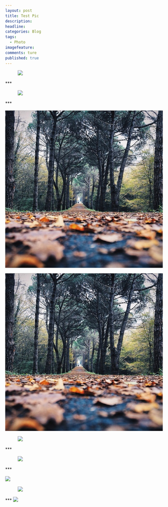 ```yaml
---
layout: post  
title: Test Pic  
description:       
headline: 
categories: Blog  
tags: 
  - Photo  
imagefeature:  
comments: ture  
published: true  
---
```


<figure>
	<a href="{{ site.url }}/images/instagram/insta3.jpg"><img src="{{ site.url }}/images/instagram/insta3.jpg"></a>
</figure>
*** 

<figure>
	<a href="{{ site.url }}/images/Leah2.png"><img src="{{ site.url }}/images/Leah2.png"></a>
</figure>
***

<p>
  <img src="/images/instagram/insta3.jpg" alt="Instagram Pic">
</p>  

![i3](/images/instagram/insta3.jpg)

<figure>
	<a href="{{ site.url }}/images/Leah.png"><img src="{{ site.url }}/images/Leah.png"></a>
</figure>
***

<figure>
	<img src="{{ site.url }}/images/Leah2.png">
</figure>
***

<p>
	<img src="{{ site.url }}/images/Leah3.png">
</p>


<figure>
	<img src="{{ site.url }}/images/Leah.png">
</figure>
***

<a>
  <img src="{{ site.url }}/images/Leah.png">
</a>